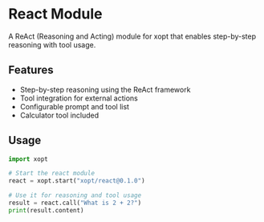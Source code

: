 # React Module

A ReAct (Reasoning and Acting) module for xopt that enables step-by-step reasoning with tool usage.

## Features

- Step-by-step reasoning using the ReAct framework
- Tool integration for external actions
- Configurable prompt and tool list
- Calculator tool included

## Usage

```python
import xopt

# Start the react module
react = xopt.start("xopt/react@0.1.0")

# Use it for reasoning and tool usage
result = react.call("What is 2 + 2?")
print(result.content)
```